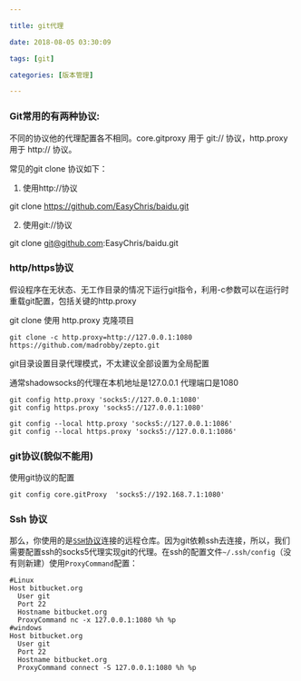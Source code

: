 ```yaml
---

title: git代理

date: 2018-08-05 03:30:09

tags: [git]

categories: [版本管理]

---
```


### Git常用的有两种协议:

不同的协议他的代理配置各不相同。core.gitproxy 用于 git:// 协议，http.proxy 用于 http:// 协议。

常见的git clone 协议如下：

1. 使用http://协议

git clone https://github.com/EasyChris/baidu.git

2. 使用git://协议

git clone git@github.com:EasyChris/baidu.git

### http/https协议

假设程序在无状态、无工作目录的情况下运行git指令，利用-c参数可以在运行时重载git配置，包括关键的http.proxy

git clone 使用 http.proxy 克隆项目

```
git clone -c http.proxy=http://127.0.0.1:1080 https://github.com/madrobby/zepto.git
```

git目录设置目录代理模式，不太建议全部设置为全局配置

通常shadowsocks的代理在本机地址是127.0.0.1 代理端口是1080

```
git config http.proxy 'socks5://127.0.0.1:1080'
git config https.proxy 'socks5://127.0.0.1:1080'

git config --local http.proxy 'socks5://127.0.0.1:1086' 
git config --local https.proxy 'socks5://127.0.0.1:1086'
```



### git协议(貌似不能用)

使用git协议的配置

```
git config core.gitProxy  'socks5://192.168.7.1:1080'
```

### Ssh 协议

那么，你使用的是[`SSH`协议](http://git-scm.com/book/en/v2/Git-on-the-Server-The-Protocols#The-SSH-Protocol)连接的远程仓库。因为git依赖ssh去连接，所以，我们需要配置ssh的socks5代理实现git的代理。在ssh的配置文件`~/.ssh/config`（没有则新建）使用`ProxyCommand`配置：

```
#Linux
Host bitbucket.org
  User git
  Port 22
  Hostname bitbucket.org
  ProxyCommand nc -x 127.0.0.1:1080 %h %p
#windows
Host bitbucket.org
  User git
  Port 22
  Hostname bitbucket.org
  ProxyCommand connect -S 127.0.0.1:1080 %h %p
```